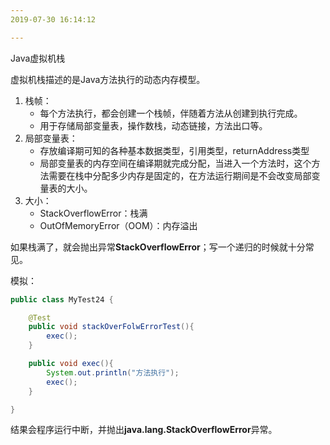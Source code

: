```yaml
---
2019-07-30 16:14:12

---
```




Java虚拟机栈

虚拟机栈描述的是Java方法执行的动态内存模型。

1. 栈帧：
   - 每个方法执行，都会创建一个栈帧，伴随着方法从创建到执行完成。
   - 用于存储局部变量表，操作数栈，动态链接，方法出口等。
2. 局部变量表：
   - 存放编译期可知的各种基本数据类型，引用类型，returnAddress类型
   - 局部变量表的内存空间在编译期就完成分配，当进入一个方法时，这个方法需要在栈中分配多少内存是固定的，在方法运行期间是不会改变局部变量表的大小。
3. 大小：
   - StackOverflowError：栈满
   - OutOfMemoryError（OOM）：内存溢出



如果栈满了，就会抛出异常**StackOverflowError**；写一个递归的时候就十分常见。

模拟：

```java
public class MyTest24 {

    @Test
    public void stackOverFolwErrorTest(){
        exec();
    }

    public void exec(){
        System.out.println("方法执行");
        exec();
    }

}
```

结果会程序运行中断，并抛出**java.lang.StackOverflowError**异常。